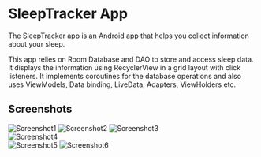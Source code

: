 # SleepTracker App

The SleepTracker app is an Android app that helps you collect information about your sleep. 

This app relies on Room Database and DAO to store and access sleep data.
It displays the information using RecyclerView in a grid layout with click listeners.
It implements coroutines for the database operations and also uses ViewModels, Data binding, LiveData, Adapters, ViewHolders etc.


## Screenshots

![Screenshot1](screenshots/Screenshot_1.png) ![Screenshot2](screenshots/Screenshot_2.png)
![Screenshot3](screenshots/Screenshot_3.png)  
![Screenshot4](screenshots/Screenshot_4.png)  
![Screenshot5](screenshots/Screenshot_5.png) ![Screenshot6](screenshots/Screenshot_6.png)

